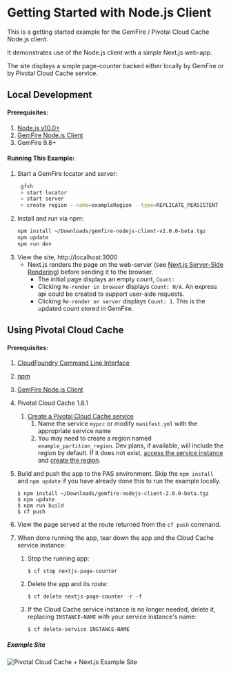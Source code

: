 
# Getting Started with Node.js Client
This is a getting started example for the GemFire / Pivotal Cloud Cache Node.js client.

It demonstrates use of the Node.js client with a simple Next.js web-app.

The site displays a simple page-counter backed either locally by GemFire or by Pivotal Cloud Cache service.

## Local Development

#### Prerequisites:
1. [Node.js v10.0+](https://nodejs.org/)
1. [GemFire Node.js Client](https://network.pivotal.io/products/pivotal-gemfire/)
1. GemFire 9.8+

#### Running This Example:
1. Start a GemFire locator and server:
     ```bash
      gfsh
      > start locator
      > start server
      > create region --name=exampleRegion --type=REPLICATE_PERSISTENT
   ```
1. Install and run via npm:
    ```bash
    npm install ~/Downloads/gemfire-nodejs-client-v2.0.0-beta.tgz
    npm update
    npm run dev
   ```
1. View the site, http://localhost:3000
    - Next.js renders the page on the web-server (see [Next.js Server-Side Rendering](https://nextjs.org/features/server-side-rendering)) before sending it to the browser.
        - The initial page displays an empty count, `Count: `
        - Clicking `Re-render in browser` displays `Count: N/A`. An express api could be created to support user-side requests.
        - Clicking `Re-render on server` displays `Count: 1`. This is the updated count stored in GemFire.

## Using Pivotal Cloud Cache

#### Prerequisites:
1. [CloudFoundry Command Line Interface](https://docs.cloudfoundry.org/cf-cli/)
1. [npm](https://www.npmjs.com/get-npm)
1. [GemFire Node.js Client](https://network.pivotal.io/products/pivotal-gemfire/)
1. Pivotal Cloud Cache 1.8.1
    1. [Create a Pivotal Cloud Cache service](https://docs.pivotal.io/p-cloud-cache/1-4/create-instance.html)
          1. Name the service `mypcc` or modify `manifest.yml` with the appropriate service name
          1. You may need to create a region named `example_partition_region`. Dev plans, if available, will include the region by default. If it does not exist, [access the service instance](https://docs.pivotal.io/p-cloud-cache/accessing-instance.html) and [create the region](https://docs.pivotal.io/p-cloud-cache/using-pcc.html#create-regions).

2. Build and push the app to the PAS environment.
Skip the `npm install` and `npm update` if you have already
done this to run the example locally.

    ```
    $ npm install ~/Downloads/gemfire-nodejs-client-2.0.0-beta.tgz
    $ npm update
    $ npm run build
    $ cf push
    ```
1. View the page served at the route returned from the `cf push` command.

1. When done running the app, tear down the app and the Cloud Cache service instance:

    1. Stop the running app:

        ```
        $ cf stop nextjs-page-counter
        ```

    1. Delete the app and its route:

        ```
        $ cf delete nextjs-page-counter -r -f
        ```

    1. If the Cloud Cache service instance is no longer needed,
    delete it,
    replacing `INSTANCE-NAME` with your service instance's name:

        ```
        $ cf delete-service INSTANCE-NAME
        ```

##### Example Site
![Pivotal Cloud Cache + Next.js Example Site](/screenshot.png)
